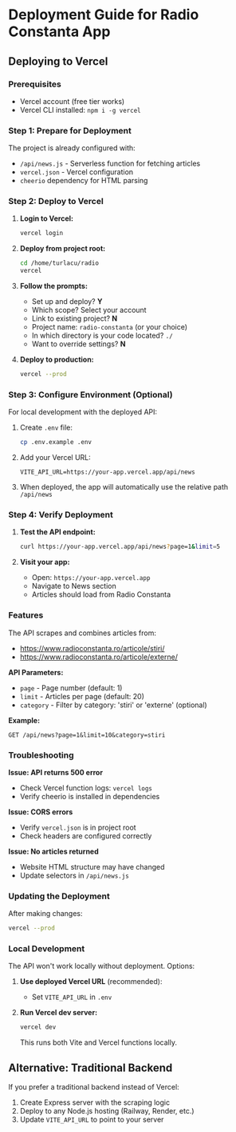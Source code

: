 # Deployment Guide for Radio Constanta App

## Deploying to Vercel

### Prerequisites
- Vercel account (free tier works)
- Vercel CLI installed: `npm i -g vercel`

### Step 1: Prepare for Deployment

The project is already configured with:
- `/api/news.js` - Serverless function for fetching articles
- `vercel.json` - Vercel configuration
- `cheerio` dependency for HTML parsing

### Step 2: Deploy to Vercel

1. **Login to Vercel:**
   ```bash
   vercel login
   ```

2. **Deploy from project root:**
   ```bash
   cd /home/turlacu/radio
   vercel
   ```

3. **Follow the prompts:**
   - Set up and deploy? **Y**
   - Which scope? Select your account
   - Link to existing project? **N**
   - Project name: `radio-constanta` (or your choice)
   - In which directory is your code located? `./`
   - Want to override settings? **N**

4. **Deploy to production:**
   ```bash
   vercel --prod
   ```

### Step 3: Configure Environment (Optional)

For local development with the deployed API:

1. Create `.env` file:
   ```bash
   cp .env.example .env
   ```

2. Add your Vercel URL:
   ```
   VITE_API_URL=https://your-app.vercel.app/api/news
   ```

3. When deployed, the app will automatically use the relative path `/api/news`

### Step 4: Verify Deployment

1. **Test the API endpoint:**
   ```bash
   curl https://your-app.vercel.app/api/news?page=1&limit=5
   ```

2. **Visit your app:**
   - Open: `https://your-app.vercel.app`
   - Navigate to News section
   - Articles should load from Radio Constanta

### Features

The API scrapes and combines articles from:
- https://www.radioconstanta.ro/articole/stiri/
- https://www.radioconstanta.ro/articole/externe/

**API Parameters:**
- `page` - Page number (default: 1)
- `limit` - Articles per page (default: 20)
- `category` - Filter by category: 'stiri' or 'externe' (optional)

**Example:**
```
GET /api/news?page=1&limit=10&category=stiri
```

### Troubleshooting

**Issue: API returns 500 error**
- Check Vercel function logs: `vercel logs`
- Verify cheerio is installed in dependencies

**Issue: CORS errors**
- Verify `vercel.json` is in project root
- Check headers are configured correctly

**Issue: No articles returned**
- Website HTML structure may have changed
- Update selectors in `/api/news.js`

### Updating the Deployment

After making changes:
```bash
vercel --prod
```

### Local Development

The API won't work locally without deployment. Options:

1. **Use deployed Vercel URL** (recommended):
   - Set `VITE_API_URL` in `.env`

2. **Run Vercel dev server:**
   ```bash
   vercel dev
   ```
   This runs both Vite and Vercel functions locally.

## Alternative: Traditional Backend

If you prefer a traditional backend instead of Vercel:

1. Create Express server with the scraping logic
2. Deploy to any Node.js hosting (Railway, Render, etc.)
3. Update `VITE_API_URL` to point to your server
